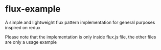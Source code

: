 # flux-example
A simple and lightweight flux pattern implementation for general purposes inspired on redux

Please note that the implementation is only inside flux.js file, the other files are only a usage example
